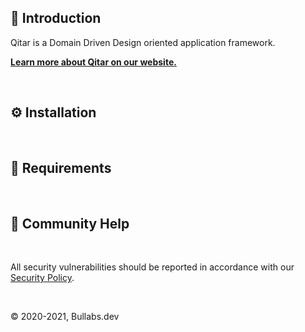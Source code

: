 ## 🚆 Introduction

Qitar is a Domain Driven Design oriented application framework.

**[Learn more about Qitar on our website.](http://bullabs.github.io/)**

<br>

## ⚙️ Installation

<br>

## 📌 Requirements

<br>

## 🤔 Community Help

<br>

All security vulnerabilities should be reported in accordance with our
[Security Policy](https://github.com/Bullabs/Qitar/blob/main/SECURITY.md).

<br>

© 2020-2021, Bullabs.dev
